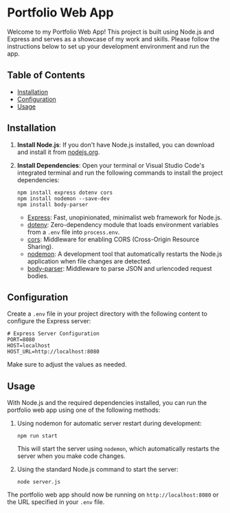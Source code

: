 # Portfolio Web App

Welcome to my Portfolio Web App! This project is built using Node.js and Express and serves as a showcase of my work and skills. Please follow the instructions below to set up your development environment and run the app.

## Table of Contents
- [Installation](#installation)
- [Configuration](#configuration)
- [Usage](#usage)

## Installation

1. **Install Node.js**: If you don't have Node.js installed, you can download and install it from [nodejs.org](https://nodejs.org/en/download/).

2. **Install Dependencies**: Open your terminal or Visual Studio Code's integrated terminal and run the following commands to install the project dependencies:

   ```shell
   npm install express dotenv cors
   npm install nodemon --save-dev
   npm install body-parser
   ```

   - [Express](https://expressjs.com/): Fast, unopinionated, minimalist web framework for Node.js.
   - [dotenv](https://www.npmjs.com/package/dotenv): Zero-dependency module that loads environment variables from a `.env` file into `process.env`.
   - [cors](https://www.npmjs.com/package/cors): Middleware for enabling CORS (Cross-Origin Resource Sharing).
   - [nodemon](https://www.npmjs.com/package/nodemon): A development tool that automatically restarts the Node.js application when file changes are detected.
   - [body-parser](https://www.npmjs.com/package/body-parser): Middleware to parse JSON and urlencoded request bodies.

## Configuration

Create a `.env` file in your project directory with the following content to configure the Express server:

```plaintext
# Express Server Configuration
PORT=8080
HOST=localhost
HOST_URL=http://localhost:8080
```

Make sure to adjust the values as needed.

## Usage

With Node.js and the required dependencies installed, you can run the portfolio web app using one of the following methods:

1. Using nodemon for automatic server restart during development:

   ```shell
   npm run start
   ```

   This will start the server using `nodemon`, which automatically restarts the server when you make code changes.

2. Using the standard Node.js command to start the server:

   ```shell
   node server.js
   ```

The portfolio web app should now be running on `http://localhost:8080` or the URL specified in your `.env` file.
